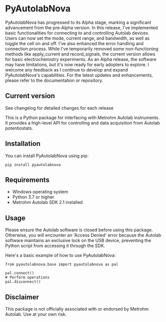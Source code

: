 # PyAutolabNova

PyAutolabNova has progressed to its Alpha stage, marking a significant advancement from the pre-Alpha version. In this release, I've implemented basic functionalities for connecting to and controlling Autolab devices. Users can now set the mode, current range, and bandwidth, as well as toggle the cell on and off. I've also enhanced the error handling and connection process. While I've temporarily removed some non-functioning methods like apply_current and record_signals, the current version allows for basic electrochemistry experiments. As an Alpha release, the software may have limitations, but it's now ready for early adopters to explore. I welcome any feedback as I continue to develop and expand PyAutolabNova's capabilities. For the latest updates and enhancements, please refer to the documentation or repository.

## Current version
See changelog for detailed changes for each release

This is a Python package for interfacing with Metrohm Autolab instruments. It provides a high-level API for controlling and data acquisition from Autolab potentiostats.

## Installation

You can install PyAutolabNova using pip: 

```
pip install pyautolabnova
```


## Requirements

- Windows operating system
- Python 3.7 or higher
- Metrohm Autolab SDK 2.1 installed

## Usage
Please ensure the Autolab software is closed before using this package. Otherwise, you will encounter an 'Access Denied' error because the Autolab software maintains an exclusive lock on the USB device, preventing the Python script from accessing it through the SDK.


Here's a basic example of how to use PyAutolabNova:

```
from pyautolabnova.base import pyautolabnova as pal

pal.connect()
# Perform operations
pal.disconnect()

```

## Disclaimer
This package is not officially associated with or endorsed by Metrohm Autolab. Use at your own risk.
